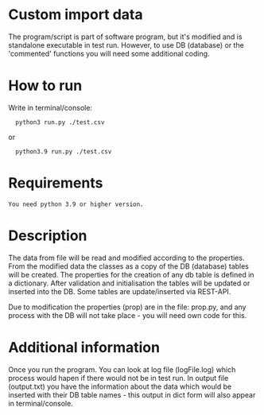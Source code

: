 # Custom import data

The program/script is part of software program, but it's modified and is standalone executable in test run. 
However, to use DB (database) or the 'commented' functions you will need some additional coding.

# How to run
Write in terminal/console:

      python3 run.py ./test.csv 
   or 
      
      python3.9 run.py ./test.csv
  
# Requirements

    You need python 3.9 or higher version.
 
# Description

  The data from file will be read and modified according to the properties.
    From the modified data the classes as a copy of the DB (database) tables will be created.
    The properties for the creation of any db table is defined in a dictionary.
    After validation and initialisation the tables will be updated or inserted into the DB.
    Some tables are update/inserted via REST-API. 
    
  Due to modification the properties (prop) are in the file: prop.py, and any process with the DB 
    will not take place - you will need own code for this.

# Additional information

   Once you run the program. You can look at log file (logFile.log) which process would hapen if there would not be in test run. In output file (output.txt) you have the information about the data which would be inserted with their DB table names - this output in dict form will also appear in terminal/console.
